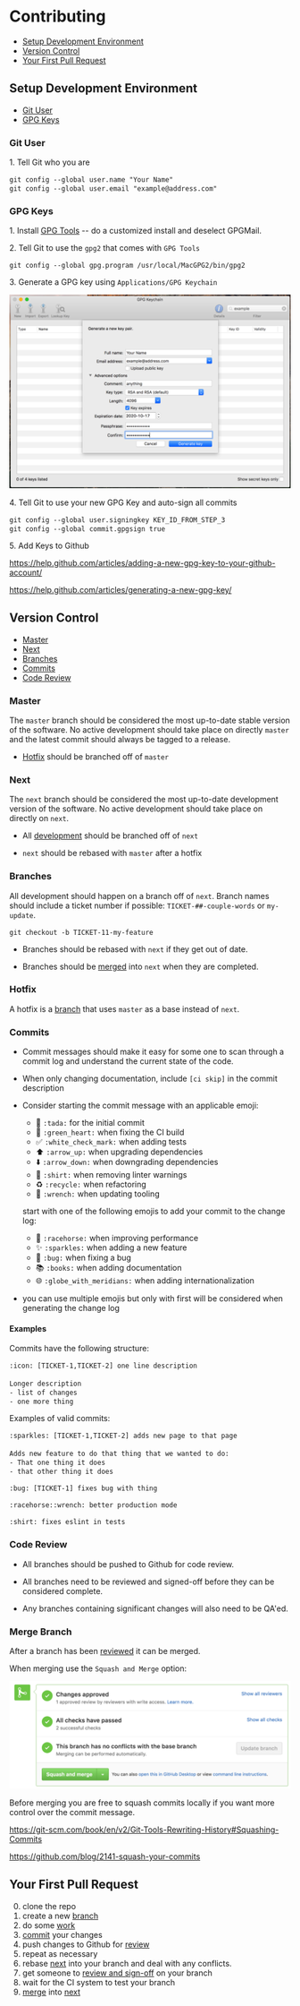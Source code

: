 # Contributing

- [Setup Development Environment](#setup-development-environment)
- [Version Control](#version-control)
- [Your First Pull Request](#your-first-pull-request)

## Setup Development Environment

- [Git User](#git-user)
- [GPG Keys](#gpg-keys)

### Git User

1\. Tell Git who you are

```
git config --global user.name "Your Name"
git config --global user.email "example@address.com"
```

### GPG Keys

1\. Install [GPG Tools](https://gpgtools.org) -- do a customized install and deselect GPGMail.

2\. Tell Git to use the `gpg2` that comes with `GPG Tools`

```
git config --global gpg.program /usr/local/MacGPG2/bin/gpg2
```

3\. Generate a GPG key using `Applications/GPG Keychain`

![alt text](gpg_keychain.png "New GPG Key")

4\. Tell Git to use your new GPG Key and auto-sign all commits

```
git config --global user.signingkey KEY_ID_FROM_STEP_3
git config --global commit.gpgsign true
```

5\. Add Keys to Github

https://help.github.com/articles/adding-a-new-gpg-key-to-your-github-account/

https://help.github.com/articles/generating-a-new-gpg-key/

## Version Control

- [Master](#master)
- [Next](#next)
- [Branches](#branches)
- [Commits](#commits)
- [Code Review](#code-review)

### Master

The `master` branch should be considered the most up-to-date stable version of the software. No active development should take place on directly `master` and the latest commit should always be tagged to a release.

- [Hotfix](#hotfix) should be branched off of `master`

### Next

The `next` branch should be considered the most up-to-date development version of the software. No active development should take place on directly on `next`.

- All [development](#branches) should be branched off of `next`

- `next` should be rebased with `master` after a hotfix

### Branches

All development should happen on a branch off of `next`. Branch names should include a ticket number if possible: `TICKET-##-couple-words` or `my-update`.

```
git checkout -b TICKET-11-my-feature
```

- Branches should be rebased with `next` if they get out of date.

- Branches should be [merged](#merge-branch) into `next` when they are completed.

### Hotfix

A hotfix is a [branch](#branches) that uses `master` as a base instead of `next`.

### Commits

- Commit messages should make it easy for some one to scan through a commit log and understand the current state of the code.
- When only changing documentation, include `[ci skip]` in the commit description
- Consider starting the commit message with an applicable emoji:
  * :tada: `:tada:` for the initial commit
  * :green_heart: `:green_heart:` when fixing the CI build
  * :white_check_mark: `:white_check_mark:` when adding tests
  * :arrow_up: `:arrow_up:` when upgrading dependencies
  * :arrow_down: `:arrow_down:` when downgrading dependencies
  * :shirt: `:shirt:` when removing linter warnings
  * :recycle: `:recycle:` when refactoring
  * :wrench: `:wrench:` when updating tooling

  start with one of the following emojis to add your commit to the change log:
  * :racehorse: `:racehorse:` when improving performance
  * :sparkles: `:sparkles:` when adding a new feature
  * :bug: `:bug:` when fixing a bug
  * :books: `:books:` when adding documentation
  * :globe_with_meridians: `:globe_with_meridians:` when adding internationalization

- you can use multiple emojis but only with first will be considered when generating the change log

#### Examples

Commits have the following structure:

```
:icon: [TICKET-1,TICKET-2] one line description

Longer description
- list of changes
- one more thing
```

Examples of valid commits:

```
:sparkles: [TICKET-1,TICKET-2] adds new page to that page

Adds new feature to do that thing that we wanted to do:
- That one thing it does
- that other thing it does
```

```
:bug: [TICKET-1] fixes bug with thing
```

```
:racehorse::wrench: better production mode
```

```
:shirt: fixes eslint in tests
```

### Code Review

- All branches should be pushed to Github for code review.

- All branches need to be reviewed and signed-off before they can be considered complete.

- Any branches containing significant changes will also need to be QA'ed.

### Merge Branch

After a branch has been [reviewed](#code-review) it can be merged.

When merging use the `Squash and Merge` option:

![alt text](squash.png "Squash and Merge")

Before merging you are free to squash commits locally if you want more control over the commit message.

https://git-scm.com/book/en/v2/Git-Tools-Rewriting-History#Squashing-Commits

https://github.com/blog/2141-squash-your-commits

## Your First Pull Request
0. clone the repo
0. create a new [branch](#branches)
0. do some [work](#setup-development-environment)
0. [commit](#commits) your changes
0. push changes to Github for [review](#code-review)
0. repeat as necessary
0. rebase [next](#next) into your branch and deal with any conflicts.
0. get someone to [review and sign-off](#code-review) on your branch
0. wait for the CI system to test your branch
0. [merge](#merge-branch) into [next](#next)

